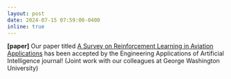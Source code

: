 ```yaml
---
layout: post
date: 2024-07-15 07:59:00-0400
inline: true
---
```

**[paper]** Our paper titled [A Survey on Reinforcement Learning in Aviation Applications](https://www.sciencedirect.com/science/article/abs/pii/S0952197624010698) has been accepted by the Engineering Applications of Artificial Intelligence journal! (Joint work with our colleagues at George Washington University)

